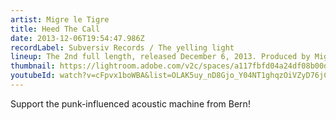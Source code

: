 ```yaml
---
artist: Migre le Tigre
title: Heed The Call
date: 2013-12-06T19:54:47.986Z
recordLabel: Subversiv Records / The yelling light
lineup: The 2nd full length, released December 6, 2013. Produced by Migre Le Tigre
thumbnail: https://lightroom.adobe.com/v2c/spaces/a117fbfd04a24df08b00dc7343422215/assets/c67b8ab4dfe116ab5cd7d3ae2866c0bb/revisions/751b65e5c8e044809fe7872953fa9180/renditions/d2135d95526d5e52a9fe8167f50823f3
youtubeId: watch?v=cFpvx1boWBA&list=OLAK5uy_nD8Gjo_Y04NT1ghqzOiVZyD76jCzo--IE
---
```

Support the punk-influenced acoustic machine from Bern!
